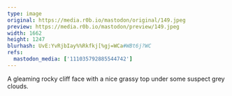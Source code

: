 ```yaml
---
type: image
original: https://media.r0b.io/mastodon/original/149.jpeg
preview: https://media.r0b.io/mastodon/preview/149.jpeg
width: 1662
height: 1247
blurhash: UvE:YvRjbIay%%Rkfkj[%gj=WCa#WBt6j?WC
refs:
  mastodon_media: ['111035792885544742']
---
```


A gleaming rocky cliff face with a nice grassy top under some suspect grey clouds.
